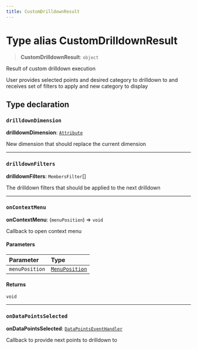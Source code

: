 ```yaml
---
title: CustomDrilldownResult
---
```


# Type alias CustomDrilldownResult

> **CustomDrilldownResult**: `object`

Result of custom drilldown execution

User provides selected points and desired category to drilldown to
and receives set of filters to apply and new category to display

## Type declaration

### `drilldownDimension`

**drilldownDimension**: [`Attribute`](../../sdk-data/interfaces/interface.Attribute.md)

New dimension that should replace the current dimension

***

### `drilldownFilters`

**drilldownFilters**: `MembersFilter`[]

The drilldown filters that should be applied to the next drilldown

***

### `onContextMenu`

**onContextMenu**: (`menuPosition`) => `void`

Callback to open context menu

#### Parameters

| Parameter | Type |
| :------ | :------ |
| `menuPosition` | [`MenuPosition`](type-alias.MenuPosition.md) |

#### Returns

`void`

***

### `onDataPointsSelected`

**onDataPointsSelected**: [`DataPointsEventHandler`](type-alias.DataPointsEventHandler.md)

Callback to provide next points to drilldown to
